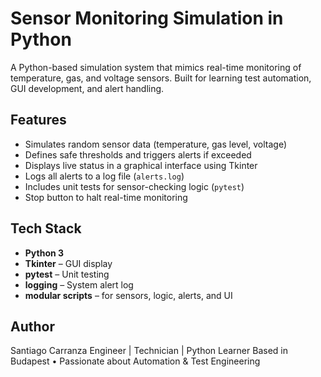 # Sensor Monitoring Simulation in Python

A Python-based simulation system that mimics real-time monitoring of temperature, gas, and voltage sensors. Built for learning test automation, GUI development, and alert handling. 

## Features

- Simulates random sensor data (temperature, gas level, voltage)
- Defines safe thresholds and triggers alerts if exceeded
- Displays live status in a graphical interface using Tkinter
- Logs all alerts to a log file (`alerts.log`)
- Includes unit tests for sensor-checking logic (`pytest`)
- Stop button to halt real-time monitoring

## Tech Stack

- **Python 3**
- **Tkinter** – GUI display
- **pytest** – Unit testing
- **logging** – System alert log
- **modular scripts** – for sensors, logic, alerts, and UI

## Author
Santiago Carranza
Engineer | Technician | Python Learner
Based in Budapest • Passionate about Automation & Test Engineering
